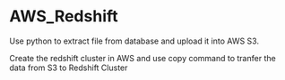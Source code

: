 # AWS_Redshift

Use python to extract file from database and upload it into AWS S3.

Create the redshift cluster in AWS and use copy command to tranfer the data from S3 to Redshift Cluster
